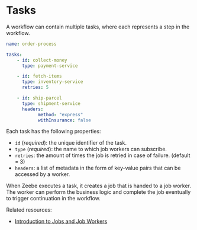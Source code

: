 # Tasks

A workflow can contain multiple tasks, where each represents a step in the workflow.

```yaml
name: order-process

tasks:
    - id: collect-money
      type: payment-service

    - id: fetch-items
      type: inventory-service
      retries: 5

    - id: ship-parcel
      type: shipment-service
      headers:
            method: "express"
            withInsurance: false
```

Each task has the following properties:

* `id` (*required*): the unique identifier of the task.
* `type` (*required*): the name to which job workers can subscribe.
* `retries`: the amount of times the job is retried in case of failure. (default = 3)
* `headers`: a list of metadata in the form of key-value pairs that can be accessed by a worker.

When Zeebe executes a task, it creates a job that is handed to a job worker. The worker can perform the business logic and complete the job eventually to trigger continuation in the workflow.

Related resources:

* [Introduction to Jobs and Job Workers](/basics/job-workers.html)

